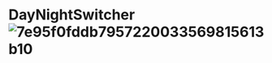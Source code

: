 # DayNightSwitcher![7e95f0fddb7957220033569815613b10](https://user-images.githubusercontent.com/98203364/182836733-e644dcf4-7624-4fb3-a124-6838af4fa6e3.jpg)
